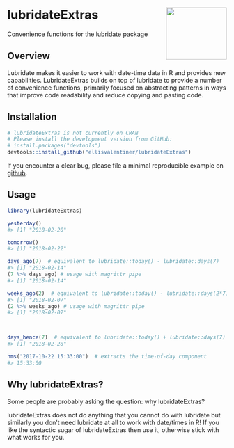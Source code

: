 
<!-- README.md is generated from README.Rmd. Please edit that file -->

# lubridateExtras <img src="man/figures/logo.svg" align="right" height="120" width="139" />

Convenience functions for the lubridate package

<!-- Placeholder for build status, CRAN status, and coverage status -->

## Overview

Lubridate makes it easier to work with date-time data in R and provides
new capabilities. LubridateExtras builds on top of lubridate to provide
a number of convenience functions, primarily focused on abstracting
patterns in ways that improve code readability and reduce copying and
pasting code.

## Installation

``` r
# lubridateExtras is not currently on CRAN
# Please install the development version from GitHub:
# install.packages("devtools")
devtools::install_github("ellisvalentiner/lubridateExtras")
```

If you encounter a clear bug, please file a minimal reproducible example
on [github](https://github.com/ellisvalentiner/lubridateExtras/issues).

## Usage

``` r
library(lubridateExtras)

yesterday()
#> [1] "2018-02-20"

tomorrow()
#> [1] "2018-02-22"

days_ago(7)  # equivalent to lubridate::today() - lubridate::days(7)
#> [1] "2018-02-14"
(7 %>% days_ago) # usage with magrittr pipe
#> [1] "2018-02-14"

weeks_ago(2)  # equivalent to lubridate::today() - lubridate::days(2*7)
#> [1] "2018-02-07"
(2 %>% weeks_ago) # usage with magrittr pipe
#> [1] "2018-02-07"



days_hence(7)  # equivalent to lubridate::today() + lubridate::days(7)
#> [1] "2018-02-28"

hms("2017-10-22 15:33:00")  # extracts the time-of-day component
#> 15:33:00
```

## Why lubridateExtras?

Some people are probably asking the question: why lubridateExtras?

lubridateExtras does not do anything that you cannot do with lubridate
but similarly you don’t need lubridate at all to work with date/times in
R\! If you like the syntactic sugar of lubridateExtras then use it,
otherwise stick with what works for you.

